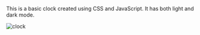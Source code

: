 This is a basic clock created using CSS and JavaScript.
It has both light and dark mode.

![clock](https://user-images.githubusercontent.com/72185266/179393478-8d4d0bd5-1252-4b51-8de2-6056b54bedc0.gif)
